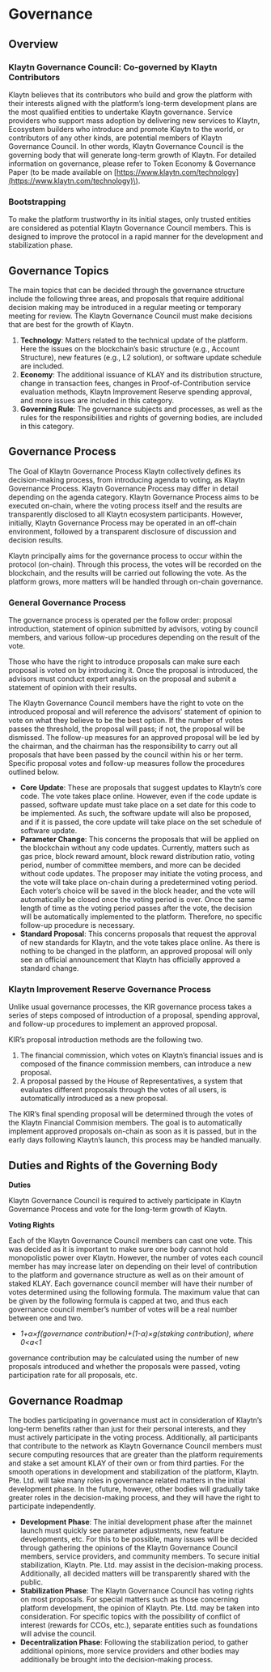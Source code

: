 # Governance

## Overview

### Klaytn Governance Council: Co-governed by Klaytn Contributors

Klaytn believes that its contributors who build and grow the platform with their interests aligned with the platform’s long-term development plans are the most qualified entities to undertake Klaytn governance. Service providers who support mass adoption by delivering new services to Klaytn, Ecosystem builders who introduce and promote Klaytn to the world, or contributors of any other kinds, are potential members of Klaytn Governance Council. In other words, Klaytn Governance Council is the governing body that will generate long-term growth of Klaytn. For detailed information on governance, please refer to Token Economy & Governance Paper \(to be made available on [https://www.klaytn.com/technology](https://www.klaytn.com/technology)\).

### Bootstrapping

To make the platform trustworthy in its initial stages, only trusted entities are considered as potential Klaytn Governance Council members. This is designed to improve the protocol in a rapid manner for the development and stabilization phase.

## Governance Topics

The main topics that can be decided through the governance structure include the following three areas, and proposals that require additional decision making may be introduced in a regular meeting or temporary meeting for review. The Klaytn Governance Council must make decisions that are best for the growth of Klaytn.

1. **Technology**: Matters related to the technical update of the platform. Here the issues on the blockchain’s basic structure \(e.g., Account Structure\), new features \(e.g., L2 solution\), or software update schedule are included.
2. **Economy**: The additional issuance of KLAY and its distribution structure, change in transaction fees, changes in Proof-of-Contribution service evaluation methods, Klaytn Improvement Reserve spending approval, and more issues are included in this category.
3. **Governing Rule**: The governance subjects and processes, as well as the rules for the responsibilities and rights of governing bodies, are included in this category.

## Governance Process

The Goal of Klaytn Governance Process Klaytn collectively defines its decision-making process, from introducing agenda to voting, as Klaytn Governance Process. Klaytn Governance Process may differ in detail depending on the agenda category. Klaytn Governance Process aims to be executed on-chain, where the voting process itself and the results are transparently disclosed to all Klaytn ecosystem participants. However, initially, Klaytn Governance Process may be operated in an off-chain environment, followed by a transparent disclosure of discussion and decision results.

Klaytn principally aims for the governance process to occur within the protocol \(on-chain\). Through this process, the votes will be recorded on the blockchain, and the results will be carried out following the vote. As the platform grows, more matters will be handled through on-chain governance.

### General Governance Process

The governance process is operated per the follow order: proposal introduction, statement of opinion submitted by advisors, voting by council members, and various follow-up procedures depending on the result of the vote.

Those who have the right to introduce proposals can make sure each proposal is voted on by introducing it. Once the proposal is introduced, the advisors must conduct expert analysis on the proposal and submit a statement of opinion with their results.

The Klaytn Governance Council members have the right to vote on the introduced proposal and will reference the advisors’ statement of opinion to vote on what they believe to be the best option. If the number of votes passes the threshold, the proposal will pass; if not, the proposal will be dismissed. The follow-up measures for an approved proposal will be led by the chairman, and the chairman has the responsibility to carry out all proposals that have been passed by the council within his or her term. Specific proposal votes and follow-up measures follow the procedures outlined below.

* **Core Update**: These are proposals that suggest updates to Klaytn’s core code. The vote takes place online. However, even if the code update is passed, software update must take place on a set date for this code to be implemented. As such, the software update will also be proposed, and if it is passed, the core update will take place on the set schedule of software update.
* **Parameter Change**: This concerns the proposals that will be applied on the blockchain without any code updates.  Currently, matters such as gas price, block reward amount, block reward distribution ratio, voting period, number of committee members, and more can be decided without code updates. The proposer may initiate the voting process, and the vote will take place on-chain during a predetermined voting period. Each voter’s choice will be saved in the block header, and the vote will automatically be closed once the voting period is over. Once the same length of time as the voting period passes after the vote, the decision will be automatically implemented to the platform. Therefore, no specific follow-up procedure is necessary. 
* **Standard Proposal**: This concerns proposals that request the approval of new standards for Klaytn, and the vote takes place online. As there is nothing to be changed in the platform, an approved proposal will only see an official announcement that Klaytn has officially approved a standard change.

### Klaytn Improvement Reserve Governance Process

Unlike usual governance processes, the KIR governance process takes a series of steps composed of introduction of a proposal, spending approval, and follow-up procedures to implement an approved proposal.

KIR’s proposal introduction methods are the following two.

1. The financial commission, which votes on Klaytn’s financial issues and is composed of the finance commission members, can introduce a new proposal.
2. A proposal passed by the House of Representatives, a system that evaluates different proposals through the votes of all users, is automatically introduced as a new proposal.

The KIR’s final spending proposal will be determined through the votes of the Klaytn Financial Commision members. The goal is to automatically implement approved proposals on-chain as soon as it is passed, but in the early days following Klaytn’s launch, this process may be handled manually.

## Duties and Rights of the Governing Body

**Duties**

Klaytn Governance Council is required to actively participate in Klaytn Governance Process and vote for the long-term growth of Klaytn.

**Voting Rights**

Each of the Klaytn Governance Council members can cast one vote. This was decided as it is important to make sure one body cannot hold monopolistic power over Klaytn. However, the number of votes each council member has may increase later on depending on their level of contribution to the platform and governance structure as well as on their amount of staked KLAY. Each governance council member will have their number of votes determined using the following formula. The maximum value that can be given by the following formula is capped at two, and thus each governance council member’s number of votes will be a real number between one and two.

* _1+α×f\(governance contribution\)+\(1-α\)×g\(staking contribution\), where 0&lt;a&lt;1_

governance contribution may be calculated using the number of new proposals introduced and whether the proposals were passed, voting participation rate for all proposals, etc.

## Governance Roadmap

The bodies participating in governance must act in consideration of Klaytn’s long-term benefits rather than just for their personal interests, and they must actively participate in the voting process. Additionally, all participants that contribute to the network as Klaytn Governance Council members must secure computing resources that are greater than the platform requirements and stake a set amount KLAY of their own or from third parties. For the smooth operations in development and stabilization of the platform, Klaytn. Pte. Ltd. will take many roles in governance related matters in the initial development phase. In the future, however, other bodies will gradually take greater roles in the decision-making process, and they will have the right to participate independently.

* **Development Phase**: The initial development phase after the mainnet launch must quickly see parameter adjustments, new feature developments, etc. For this to be possible, many issues will be decided through gathering the opinions of the Klaytn Governance Council members, service providers, and community members. To secure initial stabilization, Klaytn. Pte. Ltd. may assist in the decision-making process. Additionally, all decided matters will be transparently shared with the public.
* **Stabilization Phase**: The Klaytn Governance Council has voting rights on most proposals. For special matters such as those concerning platform development, the opinion of Klaytn. Pte. Ltd. may be taken into consideration. For specific topics with the possibility of conflict of interest \(rewards for CCOs, etc.\), separate entities such as foundations will advise the council.
* **Decentralization Phase**: Following the stabilization period, to gather additional opinions, more service providers and other bodies may additionally be brought into the decision-making process.

